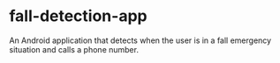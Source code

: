 # fall-detection-app
An Android application that detects when the user is in a fall emergency situation and calls a phone number.
